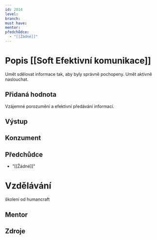 ```yaml
---
id: 2014
level: 
branch: 
must have: 
mentor: 
předchůdce: 
  - "[[Žádné]]"
---
```



# Popis [[Soft Efektivní komunikace]]
Umět sdělovat informace tak, aby byly správně pochopeny. Umět aktivně naslouchat.

## Přidaná hodnota
Vzájemné porozumění a efektivní předávání informací.

## Výstup


## Konzument


## Předchůdce

  - "[[Žádné]]"

# Vzdělávání
školení od humancraft

## Mentor


## Zdroje